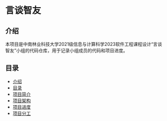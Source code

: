 # 言谈智友

##  介绍

本项目是中南林业科技大学2021级信息与计算科学2023软件工程课程设计“言谈智友”小组的代码仓库，用于记录小组成员的代码和项目进度。

## 目录

<!-- @import "[TOC]" {cmd="toc" depthFrom=1 depthTo=6 orderedList=true} -->

<!-- code_chunk_output -->

- [介绍](#介绍)
- [目录](#目录)
- [项目简介](#项目简介)
- [项目架构](#项目架构)
- [项目进度](#项目进度)
- [项目分工](#项目分工)